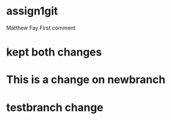 # assign1git
Matthew Fay
First comment
# kept both changes
# This is a change on newbranch
# testbranch change
